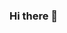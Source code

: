 ### Hi there 👋

<!--
![Anurag's GitHub stats](https://github-readme-stats.vercel.app/api?username=hyun7586&show_icons=true&theme=tokyonight)
   
[![Solved.ac Profile](http://mazassumnida.wtf/api/v2/generate_badge?boj=hyun7586)](https://solved.ac/hyun7586/)


**hyun7586/hyun7586** is a ✨ _special_ ✨ repository because its `README.md` (this file) appears on your GitHub profile.

Here are some ideas to get you started:

- 🔭 I’m currently working on ...
- 🌱 I’m currently learning ...
- 👯 I’m looking to collaborate on ...
- 🤔 I’m looking for help with ...
- 💬 Ask me about ...
- 📫 How to reach me: ...
- 😄 Pronouns: ...
- ⚡ Fun fact: ...
-->
